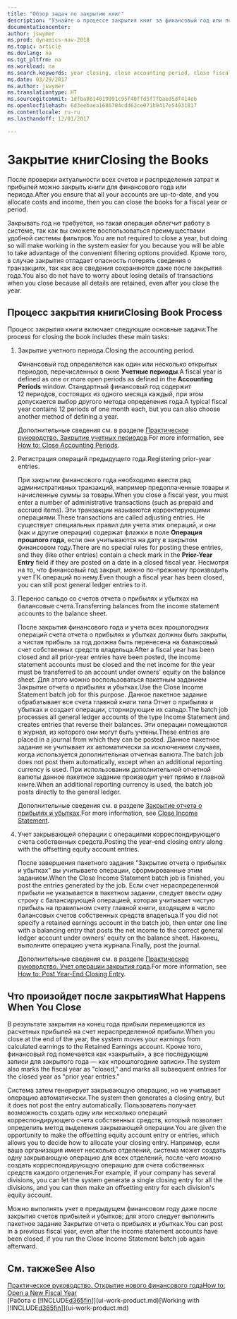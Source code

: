 ```yaml
---
title: "Обзор задач по закрытию книг"
description: "Узнайте о процессе закрытия книг за финансовый год или период, а также о том, что происходит после закрытия в конце года."
documentationcenter: 
author: jswymer
ms.prod: dynamics-nav-2018
ms.topic: article
ms.devlang: na
ms.tgt_pltfrm: na
ms.workload: na
ms.search.keywords: year closing, close accounting period, close fiscal year, bank account detailed trial balance
ms.date: 03/29/2017
ms.author: jswymer
ms.translationtype: HT
ms.sourcegitcommit: 1dfba8b14019991c95f40ffd5f7fbaed5df414eb
ms.openlocfilehash: 6d3eebaea1686704cdd62ce071b0417e54931817
ms.contentlocale: ru-ru
ms.lasthandoff: 12/01/2017

---
```

# <a name="closing-the-books"></a><span data-ttu-id="59e73-103">Закрытие книг</span><span class="sxs-lookup"><span data-stu-id="59e73-103">Closing the Books</span></span>
<span data-ttu-id="59e73-104">После проверки актуальности всех счетов и распределения затрат и прибылей можно закрыть книги для финансового года или периода.</span><span class="sxs-lookup"><span data-stu-id="59e73-104">After you ensure that all your accounts are up-to-date, and you allocate costs and income, then you can close the books for a fiscal year or period.</span></span>

<span data-ttu-id="59e73-105">Закрывать год не требуется, но такая операция облегчит работу в системе, так как вы сможете воспользоваться преимуществами удобной системы фильтров.</span><span class="sxs-lookup"><span data-stu-id="59e73-105">You are not required to close a year, but doing so will make working in the system easier for you because you will be able to take advantage of the convenient filtering options provided.</span></span> <span data-ttu-id="59e73-106">Кроме того, в случае закрытия отпадает опасность потерять сведения о транзакциях, так как все сведения сохраняются даже после закрытия года.</span><span class="sxs-lookup"><span data-stu-id="59e73-106">You also do not have to worry about losing details of transactions when you close because all details are retained, even after you close the year.</span></span>

## <a name="closing-book-process"></a><span data-ttu-id="59e73-107">Процесс закрытия книги</span><span class="sxs-lookup"><span data-stu-id="59e73-107">Closing Book Process</span></span>
<span data-ttu-id="59e73-108">Процесс закрытия книги включает следующие основные задачи:</span><span class="sxs-lookup"><span data-stu-id="59e73-108">The process for closing the book includes these main tasks:</span></span>

1. <span data-ttu-id="59e73-109">Закрытие учетного периода.</span><span class="sxs-lookup"><span data-stu-id="59e73-109">Closing the accounting period.</span></span>

    <span data-ttu-id="59e73-110">Финансовый год определяется как один или несколько открытых периодов, перечисленных в окне **Учетные периоды**.</span><span class="sxs-lookup"><span data-stu-id="59e73-110">A fiscal year is defined as one or more open periods as defined in the **Accounting Periods** window.</span></span> <span data-ttu-id="59e73-111">Стандартный финансовый год содержит 12 периодов, состоящих из одного месяца каждый, при этом допускается выбор другого метода определения года.</span><span class="sxs-lookup"><span data-stu-id="59e73-111">A typical fiscal year contains 12 periods of one month each, but you can also choose another method of defining a year.</span></span>

    <span data-ttu-id="59e73-112">Дополнительные сведения см. в разделе [Практическое руководство. Закрытие учетных периодов](year-close-account-periods.md).</span><span class="sxs-lookup"><span data-stu-id="59e73-112">For more information, see [How to: Close Accounting Periods](year-close-account-periods.md).</span></span>
2. <span data-ttu-id="59e73-113">Регистрация операций предыдущего года.</span><span class="sxs-lookup"><span data-stu-id="59e73-113">Registering prior-year entries.</span></span>

    <span data-ttu-id="59e73-114">При закрытии финансового года необходимо ввести ряд административных транзакций, например предоплаченные товары и начисленные суммы за товары.</span><span class="sxs-lookup"><span data-stu-id="59e73-114">When you close a fiscal year, you must enter a number of administrative transactions (such as prepaid and accrued items).</span></span> <span data-ttu-id="59e73-115">Эти транзакции называются корректирующими операциями.</span><span class="sxs-lookup"><span data-stu-id="59e73-115">These transactions are called adjusting entries.</span></span> <span data-ttu-id="59e73-116">Не существует специальных правил для учета этих операций, и они (как и другие операции) содержат флажки в поле **Операция прошлого года**, если они учитываются на дату в закрытом финансовом году.</span><span class="sxs-lookup"><span data-stu-id="59e73-116">There are no special rules for posting these entries, and they (like other entries) contain a check mark in the **Prior-Year Entry** field if they are posted on a date in a closed fiscal year.</span></span> <span data-ttu-id="59e73-117">Несмотря на то, что финансовый год закрыт, можно по-прежнему производить учет ГК операций по нему.</span><span class="sxs-lookup"><span data-stu-id="59e73-117">Even though a fiscal year has been closed, you can still post general ledger entries to it.</span></span>
3. <span data-ttu-id="59e73-118">Перенос сальдо со счетов отчета о прибылях и убытках на балансовые счета.</span><span class="sxs-lookup"><span data-stu-id="59e73-118">Transferring balances from the income statement accounts to the balance sheet.</span></span>

    <span data-ttu-id="59e73-119">После закрытия финансового года и учета всех прошлогодних операций счета отчета о прибылях и убытках должны быть закрыты, а чистая прибыль за год должна быть перенесена на балансовый счет собственных средств владельца.</span><span class="sxs-lookup"><span data-stu-id="59e73-119">After a fiscal year has been closed and all prior-year entries have been posted, the income statement accounts must be closed and the net income for the year must be transferred to an account under owners' equity on the balance sheet.</span></span> <span data-ttu-id="59e73-120">Для этого можно воспользоваться пакетным заданием Закрытие отчета о прибылях и убытках.</span><span class="sxs-lookup"><span data-stu-id="59e73-120">Use the Close Income Statement batch job for this purpose.</span></span> <span data-ttu-id="59e73-121">Данное пакетное задание обрабатывает все счета главной книги типа Отчет о прибылях и убытках и создает операции, сторнирующие их сальдо.</span><span class="sxs-lookup"><span data-stu-id="59e73-121">The batch job processes all general ledger accounts of the type Income Statement and creates entries that reverse their balances.</span></span> <span data-ttu-id="59e73-122">Эти операции помещаются в журнал, из которого они могут быть учтены.</span><span class="sxs-lookup"><span data-stu-id="59e73-122">These entries are placed in a journal from which they can be posted.</span></span> <span data-ttu-id="59e73-123">Данное пакетное задание не учитывает их автоматически за исключением случаев, когда используется дополнительная отчетная валюта.</span><span class="sxs-lookup"><span data-stu-id="59e73-123">The batch job does not post them automatically, except when an additional reporting currency is used.</span></span> <span data-ttu-id="59e73-124">При использовании дополнительной отчетной валюты данное пакетное задание производит учет прямо в главной книге.</span><span class="sxs-lookup"><span data-stu-id="59e73-124">When an additional reporting currency is used, the batch job posts directly to the general ledger.</span></span>

    <span data-ttu-id="59e73-125">Дополнительные сведения см. в разделе [Закрытие отчета о прибылях и убытках](year-close-income-statement.md).</span><span class="sxs-lookup"><span data-stu-id="59e73-125">For more information, see [Close Income Statement](year-close-income-statement.md).</span></span>
4. <span data-ttu-id="59e73-126">Учет закрывающей операции с операциями корреспондирующего счета собственных средств.</span><span class="sxs-lookup"><span data-stu-id="59e73-126">Posting the year-end closing entry along with the offsetting equity account entries.</span></span>

    <span data-ttu-id="59e73-127">После завершения пакетного задания "Закрытие отчета о прибылях и убытках" вы учитываете операции, сформированные этим заданием.</span><span class="sxs-lookup"><span data-stu-id="59e73-127">When the Close Income Statement batch job is finished, you post the entries generated by the job.</span></span> <span data-ttu-id="59e73-128">Если счет нераспределенной прибыли не указывается в пакетном задании, следует ввести одну строку с балансирующей операцией, которая учитывает чистую прибыль на правильном счету главной книги, входящем в число балансовых счетов собственных средств владельца.</span><span class="sxs-lookup"><span data-stu-id="59e73-128">If you did not specify a retained earnings account in the batch job, then enter one line with a balancing entry that posts the net income to the correct general ledger account under owners' equity on the balance sheet.</span></span> <span data-ttu-id="59e73-129">Наконец, выполните операцию учета журнала.</span><span class="sxs-lookup"><span data-stu-id="59e73-129">Finally, post the journal.</span></span>

    <span data-ttu-id="59e73-130">Дополнительные сведения см. в разделе [Практическое руководство. Учет операции закрытия года](year-how-post-year-end-close-entry.md).</span><span class="sxs-lookup"><span data-stu-id="59e73-130">For more information, see [How to: Post Year-End Closing Entry](year-how-post-year-end-close-entry.md).</span></span>

## <a name="what-happens-when-you-close"></a><span data-ttu-id="59e73-131">Что произойдет после закрытия</span><span class="sxs-lookup"><span data-stu-id="59e73-131">What Happens When You Close</span></span>
<span data-ttu-id="59e73-132">В результате закрытия на конец года прибыли перемещаются из расчетных прибылей на счет нераспределенной прибыли.</span><span class="sxs-lookup"><span data-stu-id="59e73-132">When you close at the end of the year, the system moves your earnings from calculated earnings to the Retained Earnings account.</span></span> <span data-ttu-id="59e73-133">Кроме того, финансовый год помечается как «закрытый», а все последующие записи для закрытого года — как «прошлогодние записи».</span><span class="sxs-lookup"><span data-stu-id="59e73-133">The system also marks the fiscal year as "closed," and marks all subsequent entries for the closed year as "prior year entries."</span></span>

<span data-ttu-id="59e73-134">Система затем генерирует закрывающую операцию, но не учитывает операцию автоматически.</span><span class="sxs-lookup"><span data-stu-id="59e73-134">The system then generates a closing entry, but it does not post the entry automatically.</span></span> <span data-ttu-id="59e73-135">Пользователь получает возможность создать одну или несколько операций корреспондирующего счета собственных средств, который позволяет определить метод выделения закрывающей операции.</span><span class="sxs-lookup"><span data-stu-id="59e73-135">You are given the opportunity to make the offsetting equity account entry or entries, which allows you to decide how to allocate your closing entry.</span></span> <span data-ttu-id="59e73-136">Например, если ваша организация имеет несколько отделений, система может создать одну закрывающую операцию для всех отделений, после чего можно создать корреспондирующую операцию для счета собственных средств каждого отделения.</span><span class="sxs-lookup"><span data-stu-id="59e73-136">For example, if your company has several divisions, you can let the system generate a single closing entry for all the divisions, and you can then make an offsetting entry for each division's equity account.</span></span>

<span data-ttu-id="59e73-137">Можно выполнять учет в предыдущем финансовом году даже после закрытия счетов прибылей и убытков; для этого следует выполнить пакетное задание Закрытие отчета о прибылях и убытках.</span><span class="sxs-lookup"><span data-stu-id="59e73-137">You can post in a previous fiscal year, even after the income statement accounts have been closed, if you run the Close Income Statement batch job again afterward.</span></span>

## <a name="see-also"></a><span data-ttu-id="59e73-138">См. также</span><span class="sxs-lookup"><span data-stu-id="59e73-138">See Also</span></span>
[<span data-ttu-id="59e73-139">Практическое руководство. Открытие нового финансового года</span><span class="sxs-lookup"><span data-stu-id="59e73-139">How to: Open a New Fiscal Year</span></span>](finance-how-open-new-fiscal-year.md)  
<span data-ttu-id="59e73-140">[Работа с [!INCLUDE[d365fin](includes/d365fin_md.md)]](ui-work-product.md)</span><span class="sxs-lookup"><span data-stu-id="59e73-140">[Working with [!INCLUDE[d365fin](includes/d365fin_md.md)]](ui-work-product.md)</span></span>

